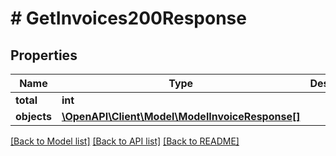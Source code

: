 # # GetInvoices200Response

## Properties

Name | Type | Description | Notes
------------ | ------------- | ------------- | -------------
**total** | **int** |  | [optional]
**objects** | [**\OpenAPI\Client\Model\ModelInvoiceResponse[]**](ModelInvoiceResponse.md) |  |

[[Back to Model list]](../../README.md#models) [[Back to API list]](../../README.md#endpoints) [[Back to README]](../../README.md)
